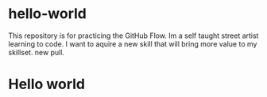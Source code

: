 # hello-world
This repository is for practicing the GitHub Flow.
Im a self taught street artist learning to code. I want to aquire a new skill that will bring more value to my skillset.
new pull.
<h1>Hello world</h1>
<a href="https://www.wabbitzworld.com"></a>
